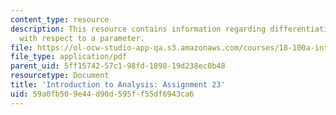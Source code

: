 ```yaml
---
content_type: resource
description: This resource contains information regarding differentiating integrals
  with respect to a parameter.
file: https://ol-ocw-studio-app-qa.s3.amazonaws.com/courses/18-100a-introduction-to-analysis-fall-2012/59a0fb509e44d90d595ff55df6943ca6_MIT18_100AF12_Assign_23.pdf
file_type: application/pdf
parent_uid: 5ff15742-57c1-98fd-1898-19d238ec0b48
resourcetype: Document
title: 'Introduction to Analysis: Assignment 23'
uid: 59a0fb50-9e44-d90d-595f-f55df6943ca6
---
```

